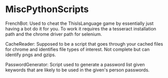 # MiscPythonScripts

FrenchBot: Used to cheat the ThisIsLanguage game by essentially just having a bot do it for you. To work it requires the a tesseract installation path and the chrome driver path for selenium.

CacheReader: Supposed to be a script that goes through your cached files for chrome and identifies file types of interest. Not complete but can identify pngs and gzips.

PasswordGenerator: Script used to generate a password list given keywords that are likely to be used in the given's person passwords.
